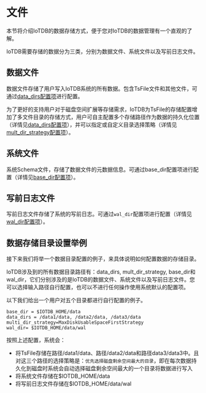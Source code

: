 <!--

    Licensed to the Apache Software Foundation (ASF) under one
    or more contributor license agreements.  See the NOTICE file
    distributed with this work for additional information
    regarding copyright ownership.  The ASF licenses this file
    to you under the Apache License, Version 2.0 (the
    "License"); you may not use this file except in compliance
    with the License.  You may obtain a copy of the License at
    
        http://www.apache.org/licenses/LICENSE-2.0
    
    Unless required by applicable law or agreed to in writing,
    software distributed under the License is distributed on an
    "AS IS" BASIS, WITHOUT WARRANTIES OR CONDITIONS OF ANY
    KIND, either express or implied.  See the License for the
    specific language governing permissions and limitations
    under the License.

-->

# 文件

本节将介绍IoTDB的数据存储方式，便于您对IoTDB的数据管理有一个直观的了解。

IoTDB需要存储的数据分为三类，分别为数据文件、系统文件以及写前日志文件。

## 数据文件

数据文件存储了用户写入IoTDB系统的所有数据。包含TsFile文件和其他文件，可通过[data_dirs配置项](../3-Server/4-Config%20Manual.html)进行配置。

为了更好的支持用户对于磁盘空间扩展等存储需求，IoTDB为TsFile的存储配置增加了多文件目录的存储方式，用户可自主配置多个存储路径作为数据的持久化位置（详情见[data_dirs配置项](../3-Server/4-Config%20Manual.html)），并可以指定或自定义目录选择策略（详情见[mult_dir_strategy配置项](../3-Server/4-Config%20Manual.html)）。

## 系统文件

系统Schema文件，存储了数据文件的元数据信息。可通过base_dir配置项进行配置（详情见[base_dir配置项](../3-Server/4-Config%20Manual.html)）。

## 写前日志文件

写前日志文件存储了系统的写前日志。可通过`wal_dir`配置项进行配置（详情见[wal_dir配置项](../3-Server/4-Config%20Manual.html)）。

## 数据存储目录设置举例

接下来我们将举一个数据目录配置的例子，来具体说明如何配置数据的存储目录。

IoTDB涉及到的所有数据目录路径有：data_dirs, mult_dir_strategy, base_dir和wal_dir，它们分别涉及的是IoTDB的数据文件、系统文件以及写前日志文件。您可以选择输入路径自行配置，也可以不进行任何操作使用系统默认的配置项。

以下我们给出一个用户对五个目录都进行自行配置的例子。

```
base_dir = $IOTDB_HOME/data
data_dirs = /data1/data, /data2/data, /data3/data 
multi_dir_strategy=MaxDiskUsableSpaceFirstStrategy
wal_dir= $IOTDB_HOME/data/wal
```
按照上述配置，系统会：

* 将TsFile存储在路径/data1/data、路径/data2/data和路径data3/data3中。且对这三个路径的选择策略是：`优先选择磁盘剩余空间最大的目录`，即在每次数据持久化到磁盘时系统会自动选择磁盘剩余空间最大的一个目录将数据进行写入
* 将系统文件存储在$IOTDB_HOME/data
* 将写前日志文件存储在$IOTDB_HOME/data/wal


